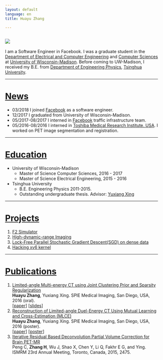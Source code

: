 ```yaml
---
layout: default
language: en
title: Huayu Zhang

---
```

![](assets/photos/huayu_monterey.jpg)
---
I am a Software Engineer in Facebook. I was a graduate student in the [Department of Electrical and Computer Engineering](http://www.engr.wisc.edu/ece.html) and [Computer Sciences](https://www.cs.wisc.edu/) at [University of Wisconsin-Madison](http://www.wisc.edu/). Before coming to UW-Madison, I received my B.E. from [Department of Engineering Physics](http://www.tsinghua.edu.cn/publish/ep/index.html), [Tsinghua University](http://www.tsinghua.edu.cn/publish/newthu/index.html).


- - -
# [News](#news)
* 03/2018 I joined [Facebook](https://www.facebook.com) as a software engineer.
* 12/2017 I graduated from University of Wisconsin-Madison.
* 05/2017-08/2017 I interned in [Facebook](https://www.facebook.com) traffic infrastructure team.
* 05/2016-08/2016 I interned in [Toshiba Medical Research Institute, USA](http://www.tmru.com/). I worked on PET image segmentation and registration.

- - -
# [Education](#edu)

- University of Wisconsin-Madison
    - Master of Science Computer Sciences, 2016 - 2017
    - Master of Science Electrical Engineering, 2015 - 2016
- Tsinghua University
    - B.E. Engineering Physics 2011-2015.
    - Outstanding undergraduate thesis. Advisor: [Yuxiang Xing](http://www.tsinghua.edu.cn/publish/epen/1733/2010/20101211172428918347272/20101211172428918347272_.html)

---
# [Projects](#prj)
1. [F2 Simulator](https://github.com/GUG11/F2-Simulator)
1. [High-dynamic-range Imaging](https://gug11.github.io/HDR/)
1. [Lock-Free Parallel Stochastic Gradient Descent(SGD) on dense data](https://gug11.github.io/parallelSGD/)
1. [Hacking xv6 kernel](https://github.com/GUG11/CS537-xv6)

---
# [Publications](#pub)
1. [Limited-angle Multi-energy CT using Joint Clustering Prior and Sparsity Regularization](http://dx.doi.org/10.1117/12.2214312) <br />  __Huayu Zhang__, Yuxiang Xing. SPIE Medical Imaging, San Diego, USA, 2016 (oral). <br />\[[paper](assets/papers/CPSR.pdf)\] \[[slides](assets/papers/CPSR_slides.pdf)\]
1. [Reconstruction of Limited-angle Duel-Energy CT Using Mutual Learning and Cross-Estimation (MLCE)](http://dx.doi.org/10.1117/12.2211224) <br /> __Huayu Zhang__, Yuxiang Xing. SPIE Medical Imaging, San Diego, USA, 2016 (poster). <br /> \[[paper](assets/papers/MLCE.pdf)\] \[[poster](assets/papers/MLCE_poster.pdf)\]
1. [Iterative Residual Based Deconvolution Partial Volume Correction for Brain PET-MR](assets/papers/IRD.pdf) <br /> Peng C, __Zhang H__, Wu J, Shao X, Chen Y, Li Q, Fakhr E G, and Ying. ISMRM 23rd Annual Meeting, Toronto, Canada, 2015, 2475.
